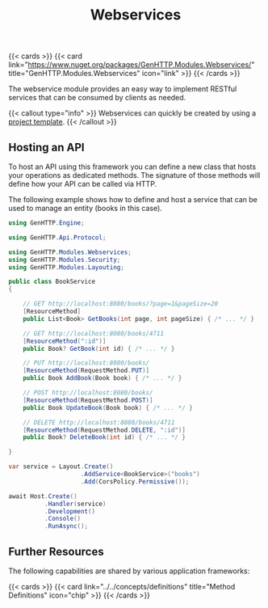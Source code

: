 ﻿---
title: Webservices
description: 'Provide REST based web services in C# that can be consumed by clients to retrieve a JSON, YMAL, or XML serialized result.'
weight: 1
cascade:
  type: docs
---

{{< cards >}}
{{< card link="https://www.nuget.org/packages/GenHTTP.Modules.Webservices/" title="GenHTTP.Modules.Webservices" icon="link" >}}
{{< /cards >}}

The webservice module provides an easy way to implement RESTful services
that can be consumed by clients as needed.

{{< callout type="info" >}}
Webservices can quickly be created by using a [project template](../../templates).
{{< /callout >}}

## Hosting an API

To host an API using this framework you can define a new class that
hosts your operations as dedicated methods. The signature of those methods will
define how your API can be called via HTTP.

The following example shows how to define and host a service that can be used
to manage an entity (books in this case).

```csharp
using GenHTTP.Engine;

using GenHTTP.Api.Protocol;

using GenHTTP.Modules.Webservices;
using GenHTTP.Modules.Security;
using GenHTTP.Modules.Layouting;

public class BookService
{

    // GET http://localhost:8080/books/?page=1&pageSize=20
    [ResourceMethod]
    public List<Book> GetBooks(int page, int pageSize) { /* ... */ }

    // GET http://localhost:8080/books/4711
    [ResourceMethod(":id")]
    public Book? GetBook(int id) { /* ... */ }

    // PUT http://localhost:8080/books/
    [ResourceMethod(RequestMethod.PUT)]
    public Book AddBook(Book book) { /* ... */ }

    // POST http://localhost:8080/books/
    [ResourceMethod(RequestMethod.POST)]
    public Book UpdateBook(Book book) { /* ... */ }

    // DELETE http://localhost:8080/books/4711
    [ResourceMethod(RequestMethod.DELETE, ":id")]
    public Book? DeleteBook(int id) { /* ... */ }

}

var service = Layout.Create()
                    .AddService<BookService>("books")
                    .Add(CorsPolicy.Permissive());

await Host.Create()
          .Handler(service)
          .Development()
          .Console()
          .RunAsync();
```

## Further Resources

The following capabilities are shared by various application frameworks:

{{< cards >}}
{{< card link="../../concepts/definitions" title="Method Definitions" icon="chip" >}}
{{< /cards >}}
